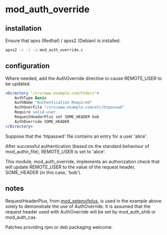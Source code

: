 # mod_auth_override

## installation

Ensure that apxs (Redhat) / apxs2 (Debian) is installed.

```bash
apsx2 -c -i -a mod_auth_override.c
```

## configuration

Where needed, add the AuthOverride directive to cause REMOTE_USER to be updated.

```apache
<Directory "/srv/www.example.com/htdocs">
    AuthType Basic
    AuthName "Authentication Required"
    AuthUserFile "/srv/www.example.com/etc/htpasswd"
    Require valid-user
    RequestHeaderPlus set SOME_HEADER bob
    AuthOverride SOME_HEADER
</Directory>
```

Suppose that the 'htpasswd' file contains an entry for a user 'alice'.

After successful authentication (based on the standard behaviour of
mod_authn_file), REMOTE_USER is set to 'alice'.

This module, mod_auth_override, implements an authorization check that will
update REMOTE_USER to the value of the request header, SOME_HEADER (in this
case, 'bob').

## notes

RequestHeaderPlus, from [mod_setenvifplus][1], is used in the example above
solely to demonstrate the use of AuthOverride.  It is assumed that the request
header used with AuthOverride will be set by mod_auth_shib or mod_auth_cas.

Patches providing rpm or deb packaging welcome.

[1]: http://opensource.adnovum.ch/mod_setenvifplus

